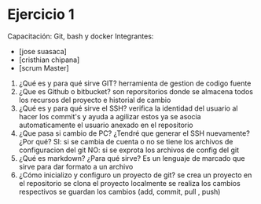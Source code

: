 # Ejercicio 1
Capacitación: Git, bash y docker
Integrantes:
- [jose suasaca]
- [cristhian chipana]
- [scrum Master]

1. ¿Qué es y para qué sirve GIT?
	herramienta de gestion de codigo fuente
2. ¿Que es Github o bitbucket?
	son reporsitorios donde se almacena todos los recursos del proyecto e historial de cambio
3. ¿Qué es y para qué sirve el SSH?
	verifica la identidad del usuario al hacer los commit's y ayuda a agilizar estos ya se asocia automaticamente el usuario anexado en el repositorio
4. ¿Que pasa si cambio de PC? ¿Tendré que generar el SSH nuevamente?¿Por qué?
	SI: si se cambia de cuenta o no se tiene los archivos de configuracion del git
	NO: si se exprota los archivos de config del git
5. ¿Qué es markdown? ¿Para qué sirve?
	Es un lenguaje de marcado que sirve para dar formato a un archivo
6. ¿Cómo inicializo y configuro un proyecto de git?
	se crea un proyecto en el repositorio
	se clona el proyecto localmente
	se realiza los cambios respectivos
	se guardan los cambios (add, commit, pull , push)